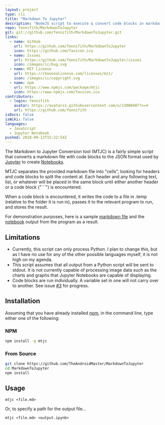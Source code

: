 ```yaml
---
layout: project
type: cli
title: "Markdown To Jupyter"
description: "NodeJS script to execute & convert code blocks in markdown files to a JupyterLab Notebook."
repo: fennifith/MarkdownToJupyter
git: git://github.com/fennifith/MarkdownToJupyter.git
links:
  - name: GitHub
    url: https://github.com/fennifith/MarkdownToJupyter
    icon: https://github.com/favicon.ico
  - name: Issues
    url: https://github.com/fennifith/MarkdownToJupyter/issues
    icon: /images/ic/bug.svg
  - name: MIT License
    url: https://choosealicense.com/licenses/mit/
    icon: /images/ic/copyright.svg
  - name: npm
    url: https://www.npmjs.com/package/mtjc
    icon: https://www.npmjs.com/favicon.ico
contributors:
  - login: fennifith
    avatar: https://avatars1.githubusercontent.com/u/13000407?v=4
    url: https://github.com/fennifith
isDocs: false
isWiki: false
languages:
  - JavaScript
  - Jupyter Notebook
pushed: 2018-09-12T15:22:54Z
---
```


The Markdown to Jupyter Conversion tool (MTJC) is a fairly simple script that converts a markdown file with code blocks to the JSON format used by [Jupyter](https://jupyter.org/) to create [Notebooks](https://jupyter-notebook.readthedocs.io/en/stable/).

MTJC separates the provided markdown file into "cells", looking for headers and code blocks to split the content at. Each header and any following text, list, or whatever will be placed in the same block until either another header or a code block ("```") is encountered.

When a code block is encountered, it writes the code to a file in .temp (relative to the folder it is run in), passes it to the relevant program to run, and stores the result.

For demonstration purposes, here is a sample [markdown file](https://github.com/fennifith/MarkdownToJupyter/blob/master/./test-python.md) and the [notebook](https://github.com/fennifith/MarkdownToJupyter/blob/master/./test-python.ipynb) output from the program as a result.

## Limitations

- Currently, this script can only process Python. I plan to change this, but as I have no use for any of the other possible languages myself, it is not high on my agenda.
- This script assumes that all output from a Python script will be sent to stdout. It is not currently capable of processing image data such as the charts and graphs that Jupyter Notebooks are capable of displaying.
- Code blocks are run individually. A variable set in one will not carry over to another. See issue [#3](https://jfenn.me/redirects/?t=github&d=MarkdownToJupyter/issues/3) for progress.

## Installation

Assuming that you have already installed [npm](https://www.npmjs.com/), in the command line, type either one of the following:

### NPM

```bash
npm install -g mtjc
```

### From Source

```bash
git clone https://github.com/TheAndroidMaster/MarkdownToJupyter
cd MarkdownToJupyter
npm install
```

## Usage

```nohighlight
mtjc <file.md>
```

Or, to specify a path for the output file...

```nohighlight
mtjc <file.md> <output.ipynb>
```
